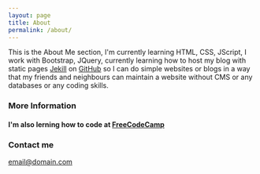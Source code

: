 ```yaml
---
layout: page
title: About
permalink: /about/
---
```


This is the About Me section, I'm currently learning HTML, CSS, JScript, I work with Bootstrap, JQuery, currently learning how to host my blog with static pages [Jekill](http://jekyllrb.com/docs/quickstart/) on [GitHub](https://linuxfce.github.io/) so I can do simple websites or blogs in a way that my friends and neighbours can maintain a website without CMS or any databases or any coding skills.

### More Information

#### I'm also lerning how to code at [FreeCodeCamp](https://www.freecodecamp.org/linuxfce)

### Contact me

[email@domain.com](mailto:email@domain.com)
